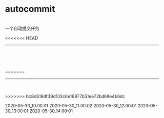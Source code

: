 #  autocommit
<br>
一个自动提交任务

<<<<<<< HEAD
<br>
<hr>
<br>
<br>
<br>

=======
<hr>
<br>
<br>
>>>>>>> bc8d619df39d103c6e16877b51ee72bd68e4b6dc


2020-05-30_10:00:01
2020-05-30_11:00:02
2020-05-30_12:00:01
2020-05-30_13:00:01
2020-05-30_14:00:01
